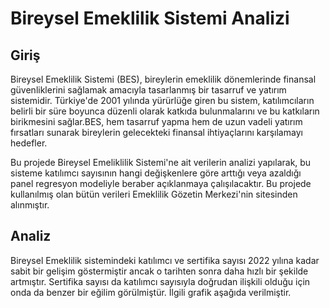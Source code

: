 # Bireysel Emeklilik Sistemi Analizi
## Giriş
Bireysel Emeklilik Sistemi (BES), bireylerin emeklilik dönemlerinde finansal güvenliklerini sağlamak amacıyla tasarlanmış bir tasarruf ve yatırım sistemidir. Türkiye'de 2001 yılında yürürlüğe giren bu sistem, katılımcıların belirli bir süre boyunca düzenli olarak katkıda bulunmalarını ve bu katkıların birikmesini sağlar.BES, hem tasarruf yapma hem de uzun vadeli yatırım fırsatları sunarak bireylerin gelecekteki finansal ihtiyaçlarını karşılamayı hedefler.

Bu projede Bireysel Emeliklilik Sistemi'ne ait verilerin analizi yapılarak, bu sisteme katılımcı sayısının hangi değişkenlere göre arttığı veya azaldığı panel regresyon modeliyle beraber açıklanmaya çalışılacaktır. Bu projede kullanılmış olan bütün verileri Emeklilik Gözetin Merkezi'nin sitesinden alınmıştır.

## Analiz

Bireysel Emeklilik sistemindeki katılımcı ve sertifika sayısı 2022 yılına kadar sabit bir gelişim göstermiştir ancak o tarihten sonra daha hızlı bir şekilde artmıştır. Sertifika sayısı da katılımcı sayısıyla doğrudan ilişkili olduğu için onda da benzer bir eğilim görülmiştür. İlgili grafik aşağıda verilmiştir.





